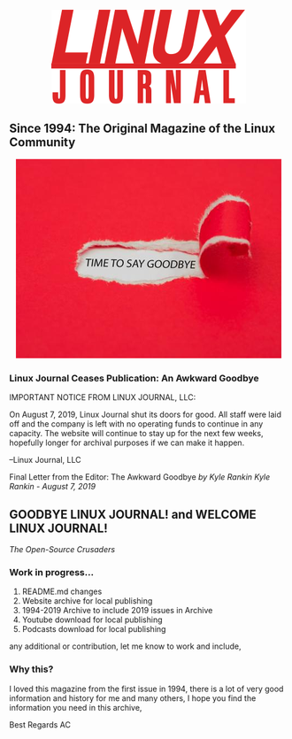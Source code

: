 <p align="center">
  <img src="https://raw.githubusercontent.com/acastroy/linuxjournal/master/img/Linux_Journal_ljlogo.png" alt="LINUX JOURNAL Since 1994: The Original Magazine of the Linux Community">
</p>

## Since 1994: The Original Magazine of the Linux Community

<p align="center">
<img src="https://raw.githubusercontent.com/acastroy/linuxjournal/master/img/Linux_Journal_bigstock-Torn-Red-Paper-Revealing-The-W-294597019_0.jpg" alt="TIME TO SAY GOODBYE">
</p>

### Linux Journal Ceases Publication: An Awkward Goodbye

IMPORTANT NOTICE FROM LINUX JOURNAL, LLC:

On August 7, 2019, Linux Journal shut its doors for good. All staff were laid off and the company is left with no operating funds to continue in any capacity. The website will continue to stay up for the next few weeks, hopefully longer for archival purposes if we can make it happen.

–Linux Journal, LLC

Final Letter from the Editor: The Awkward Goodbye
_by Kyle Rankin_
_Kyle Rankin - August 7, 2019_

## GOODBYE LINUX JOURNAL! and WELCOME LINUX JOURNAL!
_The Open-Source Crusaders_


### Work in progress...
1. README.md changes
2. Website archive for local publishing
3. 1994-2019 Archive to include 2019 issues in Archive
4. Youtube download for local publishing
5. Podcasts download for local publishing

any additional or contribution, let me know to work and include,

### Why this?
I loved this magazine from the first issue in 1994, there is a lot of very good information and history for me and many others,
I hope you find the information you need in this archive,

Best Regards
AC
